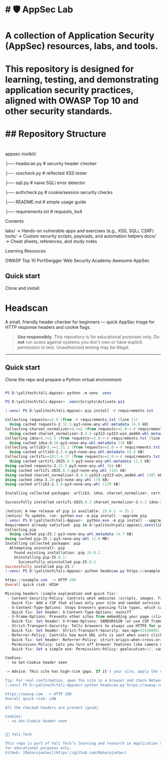 # \# 🛡️ AppSec Lab

# 

# A collection of Application Security (AppSec) resources, labs, and tools.

# This repository is designed for learning, testing, and demonstrating application security practices, aligned with OWASP Top 10 and other security standards.


# \## Repository Structure

# 

appsec-toolkit/

├── headscan.py      # security header checker

├── xsscheck.py      # reflected XSS tester

├── sqli.py          # naive SQLi error detector

├── authcheck.py     # cookie/session security checks

├── README.md        # simple usage guide

├── requirements.txt # requests, bs4



Contents

labs/ → Hands-on vulnerable apps and exercises (e.g., XSS, SQLi, CSRF)
tools/ → Custom security scripts, payloads, and automation helpers
docs/ → Cheat sheets, references, and study notes

Learning Resources

OWASP Top 10
PortSwigger Web Security Academy
Awesome AppSec

## Quick start

Clone and install:

# Headscan

A small, friendly header checker for beginners — quick AppSec triage for HTTP response headers and cookie flags.

> **Use responsibly.** This repository is for educational purposes only. Do **not** run scans against systems you don't own or have explicit permission to test. Unauthorized testing may be illegal.

---

## Quick start

Clone the repo and prepare a Python virtual environment:

```powershell

PS D:\yalitech\Yali-Appsec> python -m venv .venv

PS D:\yalitech\Yali-Appsec> .venv\Scripts\Activate.ps1

(.venv) PS D:\yalitech\Yali-Appsec> pip install -r requirements.txt

Collecting requests>=2.0 (from -r requirements.txt (line 1))
  Using cached requests-2.32.5-py3-none-any.whl.metadata (4.9 kB)
Collecting charset_normalizer<4,>=2 (from requests>=2.0->-r requirements.txt (line 1))
  Using cached charset_normalizer-3.4.3-cp313-cp313-win_amd64.whl.metadata (37 kB)
Collecting idna<4,>=2.5 (from requests>=2.0->-r requirements.txt (line 1))
  Using cached idna-3.10-py3-none-any.whl.metadata (10 kB)
Collecting urllib3<3,>=1.21.1 (from requests>=2.0->-r requirements.txt (line 1))
  Using cached urllib3-2.5.0-py3-none-any.whl.metadata (6.5 kB)
Collecting certifi>=2017.4.17 (from requests>=2.0->-r requirements.txt (line 1))
  Using cached certifi-2025.8.3-py3-none-any.whl.metadata (2.4 kB)
Using cached requests-2.32.5-py3-none-any.whl (64 kB)
Using cached certifi-2025.8.3-py3-none-any.whl (161 kB)
Using cached charset_normalizer-3.4.3-cp313-cp313-win_amd64.whl (107 kB)
Using cached idna-3.10-py3-none-any.whl (70 kB)
Using cached urllib3-2.5.0-py3-none-any.whl (129 kB)

Installing collected packages: urllib3, idna, charset_normalizer, certifi, requests

Successfully installed certifi-2025.8.3 charset_normalizer-3.4.3 idna-3.10 requests-2.32.5 urllib3-2.5.0

[notice] A new release of pip is available: 25.0.1 -> 25.2
[notice] To update, run: python.exe -m pip install --upgrade pip
(.venv) PS D:\yalitech\Yali-Appsec>  python.exe -m pip install --upgrade pip
Requirement already satisfied: pip in d:\yalitech\yali-appsec\.venv\lib\site-packages (25.0.1)
Collecting pip
  Using cached pip-25.2-py3-none-any.whl.metadata (4.7 kB)
Using cached pip-25.2-py3-none-any.whl (1.8 MB)
Installing collected packages: pip
  Attempting uninstall: pip
    Found existing installation: pip 25.0.1
    Uninstalling pip-25.0.1:
      Successfully uninstalled pip-25.0.1
Successfully installed pip-25.2
(.venv) PS D:\yalitech\Yali-Appsec> python headscan.py https://example.com

https://example.com  -> HTTP 200
Overall quick risk: HIGH

Missing headers (simple explanation and quick fix):
 - Content-Security-Policy: Controls what websites (scripts, images, frames) your page can load.
   Quick fix: Add a CSP that allows only your site and needed services (start with: default-src 'self').
 - X-Content-Type-Options: Stops browsers guessing file types, which can prevent some attacks.
   Quick fix: Set header: X-Content-Type-Options: nosniff
 - X-Frame-Options: Prevents other sites from embedding your page (clickjacking protection).
   Quick fix: Set header: X-Frame-Options: SAMEORIGIN (or use CSP frame-ancestors).
 - Strict-Transport-Security: Tells browsers to always use HTTPS for your site (safer connections).
   Quick fix: Set header: Strict-Transport-Security: max-age=31536000; includeSubDomains
 - Referrer-Policy: Controls how much URL info is sent when users click links to other sites.
   Quick fix: Set header: Referrer-Policy: strict-origin-when-cross-origin
 - Permissions-Policy: Lets you turn off browser features like camera or microphone for your site.
   Quick fix: Set a simple one: Permissions-Policy: geolocation=(), camera=(), microphone=()

Cookies:
 - no Set-Cookie header seen

-> Advice: This site has high-risk gaps. If it's your site, apply the quick fixes above now.

Tip: For real confirmation, open the site in a browser and check Network → Response Headers.
(.venv) PS D:\yalitech\Yali-Appsec> python headscan.py https://owasp.com

https://owasp.com  -> HTTP 200
Overall quick risk: LOW

All the checked headers are present (good).

Cookies:
 - no Set-Cookie header seen


👨‍💻 Yali Tech

This repo is part of Yali Tech’s learning and research in Application Security. We’re sharing our tools and labs openly
for educational purposes only.
GitHub: [MaharajanSec](https://github.com/MaharajanSec)

